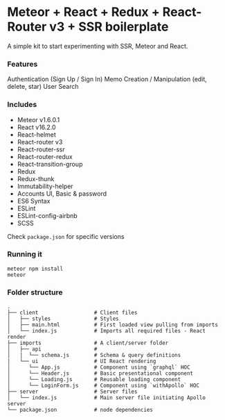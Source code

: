 # Meteor + React + Redux + React-Router v3 + SSR boilerplate

A simple kit to start experimenting with SSR, Meteor and React.

### Features
Authentication (Sign Up / Sign In)
Memo Creation / Manipulation (edit, delete, star)
User Search

### Includes
- Meteor v1.6.0.1
- React v16.2.0
- React-helmet
- React-router v3
- React-router-ssr
- React-router-redux
- React-transition-group
- Redux
- Redux-thunk
- Immutability-helper
- Accounts UI, Basic & password
- ES6 Syntax
- ESLint
- ESLint-config-airbnb
- SCSS

Check `package.json` for specific versions

### Running it

```
meteor npm install
meteor
```

### Folder structure
    .
    ├── client                  # Client files
    │   ├── styles              # Styles
    │   ├── main.html           # First loaded view pulling from imports
    │   └── index.js            # Imports all required files - React render
    ├── imports                 # A client/server folder
    │   ├── api                 #
    │   |  └── schema.js        # Schema & query definitions
    |   └── ui                  # UI React rendering
    │      └── App.js           # Component using `graphql` HOC
    │      └── Header.js        # Basic presentational component
    │      └── Loading.js       # Reusable loading component
    │      └── LoginForm.js     # Component using `withApollo` HOC
    ├── server                  # Server files
    │   └── index.js            # Main server file initiating Apollo server
    └── package.json            # node dependencies

